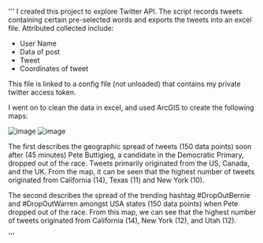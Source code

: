 '''
I created this project to explore Twitter API. The script records tweets containing certain pre-selected words and exports the tweets into an excel file. Attributed collected include:
- User Name
- Data of post
- Tweet
- Coordinates of tweet

This file is linked to a config file (not unloaded) that contains my private twitter access token. 

I went on to clean the data in excel, and used ArcGIS to create the following maps:

![image](https://user-images.githubusercontent.com/65874655/112080627-b5e50480-8b58-11eb-9472-9c50cc21b06f.png)
![image](https://user-images.githubusercontent.com/65874655/112080662-c5fce400-8b58-11eb-9c20-7d492cfadb46.png)

The first describes the geographic spread of tweets (150 data points) soon after (45 minutes) Pete Buttigieg, a candidate in the Democratic Primary, dropped out of the race. Tweets primarily originated from the US, Canada, and the UK. From the map, it can be seen that the highest number of tweets originated from California (14), Texas (11) and New York (10).

The second describes the spread of the trending hashtag #DropOutBernie and #DropOutWarren amongst USA states (150 data points) when Pete dropped out of the race. From this map, we can see that the highest number of tweets originated from California (14), New York (12), and Utah (12).

'''
